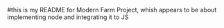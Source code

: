 #this is my README for Modern Farm Project, whish appears to be about implementing node and integrating it to JS
